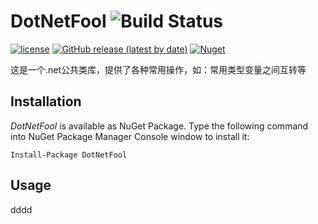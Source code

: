 # DotNetFool ![Build Status](https://github.com/lhwsa2010/DotNet/actions/workflows/build.yml/badge.svg)
[![license](http://img.shields.io/badge/license-MIT-green.svg)](https://github.com/lhwsa2010/DotNet/blob/main/LICENSE)
[![GitHub release (latest by date)](https://github.com/lhwsa2010/dotnet/releases)](https://img.shields.io/github/v/release/lhwsa2010/dotnet) 
[![Nuget](https://www.nuget.org/packages/DotNetFool/)](https://img.shields.io/nuget/v/dotnetfool)

这是一个.net公共类库，提供了各种常用操作，如：常用类型变量之间互转等



## Installation
*DotNetFool* is available as NuGet Package. Type the following command into NuGet Package Manager Console window to install it:
```
Install-Package DotNetFool
```

## Usage

dddd